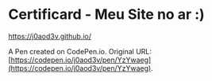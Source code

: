 # Certificard - Meu Site no ar :)
https://j0aod3v.github.io/

A Pen created on CodePen.io. Original URL: [https://codepen.io/j0aod3v/pen/YzYwaeg](https://codepen.io/j0aod3v/pen/YzYwaeg).


